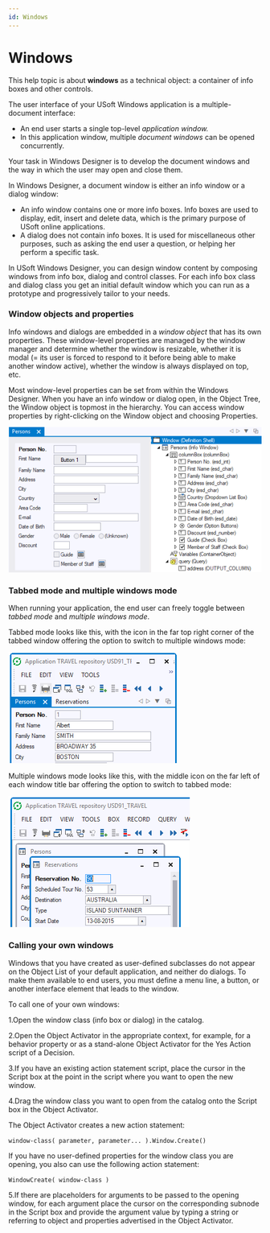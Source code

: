 ```yaml
---
id: Windows
---
```


# Windows

This help topic is about **windows** as a technical object: a container of info boxes and other controls.

The user interface of your USoft Windows application is a multiple-document interface:

- An end user starts a single top-level *application window.*
- In this application window, multiple *document windows* can be opened concurrently.

Your task in Windows Designer is to develop the document windows and the way in which the user may open and close them.

In Windows Designer, a document window is either an info window or a dialog window:

- An info window contains one or more info boxes. Info boxes are used to display, edit, insert and delete data, which is the primary purpose of USoft online applications.
- A dialog does not contain info boxes. It is used for miscellaneous other purposes, such as asking the end user a question, or helping her perform a specific task.

In USoft Windows Designer, you can design window content by composing windows from info box, dialog and control classes. For each info box class and dialog class you get an initial default window which you can run as a prototype and progressively tailor to your needs.

### Window objects and properties

Info windows and dialogs are embedded in a *window object* that has its own properties. These window-level properties are managed by the window manager and determine whether the window is resizable, whether it is modal (= its user is forced to respond to it before being able to make another window active), whether the window is always displayed on top, etc.

Most window-level properties can be set from within the Windows Designer. When you have an info window or dialog open, in the Object Tree, the Window object is topmost in the hierarchy. You can access window properties by right-clicking on the Window object and choosing Properties.

![](./assets/cb6628e0-5b80-452d-9b70-7c4cf3b6cdd8.png)

### Tabbed mode and multiple windows mode

When running your application, the end user can freely toggle between *tabbed mode* and *multiple windows mode*.

Tabbed mode looks like this, with the icon in the far top right corner of the tabbed window offering the option to switch to multiple windows mode:

![](./assets/047ec5a4-7e14-49b9-9134-bbcebf444508.png)

Multiple windows mode looks like this, with the middle icon on the far left of each window title bar offering the option to switch to tabbed mode:

![](./assets/37466b1b-8c68-4b16-800e-9f01ffe1ab7a.png)

### Calling your own windows

Windows that you have created as user-defined subclasses do not appear on the Object List of your default application, and neither do dialogs. To make them available to end users, you must define a menu line, a button, or another interface element that leads to the window.

To call one of your own windows:

1.Open the window class (info box or dialog) in the catalog.

2.Open the Object Activator in the appropriate context, for example, for a behavior property or as a stand-alone Object Activator for the Yes Action script of a Decision.

3.If you have an existing action statement script, place the cursor in the Script box at the point in the script where you want to open the new window.

4.Drag the window class you want to open from the catalog onto the Script box in the Object Activator.

The Object Activator creates a new action statement:

```
window-class( parameter, parameter... ).Window.Create()
```

If you have no user-defined properties for the window class you are opening, you also can use the following action statement:

```
WindowCreate( window-class )
```

5.If there are placeholders for arguments to be passed to the opening window, for each argument place the cursor on the corresponding subnode in the Script box and provide the argument value by typing a string or referring to object and properties advertised in the Object Activator.

 

 

 

 

 